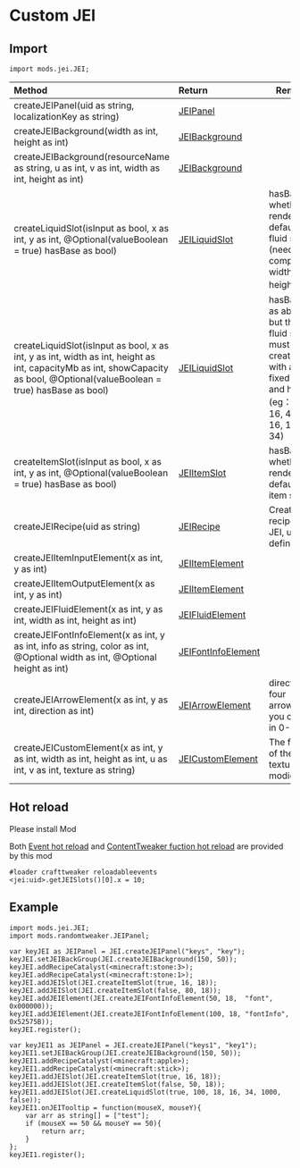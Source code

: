 # Custom JEI

## Import

~~~zenscript
import mods.jei.JEI;
~~~

| Method                                                       | Return                                                       | Remark                                                       |
| :----------------------------------------------------------- | :----------------------------------------------------------- | ------------------------------------------------------------ |
| createJEIPanel(uid as string, localizationKey as string)     | [JEIPanel](https://github.com/ikexing-cn/RandomTweaker/blob/1.12/wiki/en_us/modSupport/JEI/JEIPanel.md) |                                                              |
| createJEIBackground(width as int, height as int)             | [JEIBackground](https://github.com/ikexing-cn/RandomTweaker/blob/1.12/wiki/en_us/modSupport/JEI/JEIBackground.md) |                                                              |
| createJEIBackground(resourceName as string, u as int, v as int, width as int, height as int) | [JEIBackground](https://github.com/ikexing-cn/RandomTweaker/blob/1.12/wiki/en_us/modSupport/JEI/JEIBackground.md) |                                                              |
| createLiquidSlot(isInput as bool, x as int, y as int, @Optional(valueBoolean = true) hasBase as bool) | [JEILiquidSlot](https://github.com/ikexing-cn/RandomTweaker/blob/1.12/wiki/en_us/modSupport/JEI/JEISlot/JEILiquidSlot.md) | hasBase is whether to render the default fluid slot (need to compare width and height)） |
| createLiquidSlot(isInput as bool, x as int, y as int, width as int, height as int, capacityMb as int, showCapacity as bool, @Optional(valueBoolean = true) hasBase as bool) | [JEILiquidSlot](https://github.com/ikexing-cn/RandomTweaker/blob/1.12/wiki/en_us/modSupport/JEI/JEISlot/JEILiquidSlot.md) | hasBase as above, but the fluid slot must be created with a fixed width and height (eg：16 * 16, 43 * 16, 16 * 34) |
| createItemSlot(isInput as bool, x as int, y as int, @Optional(valueBoolean = true) hasBase as bool) | [JEIItemSlot](https://github.com/ikexing-cn/RandomTweaker/blob/1.12/wiki/en_us/modSupport/JEI/JEISlot/JEIItemSlot.md) | hasBase is whether to render the default item slot           |
| createJEIRecipe(uid as string)                               | [JEIRecipe](https://github.com/ikexing-cn/RandomTweaker/blob/1.12/wiki/en_us/modSupport/JEI/JEIRecipe.md) | Create recipe for JEI, uid is defined uid                    |
| createJEIItemInputElement(x as int, y as int)                | [JEIItemElement](https://github.com/ikexing-cn/RandomTweaker/blob/1.12/wiki/en_us/modSupport/JEI/JEIElement/JEIItemElement.md) |                                                              |
| createJEIItemOutputElement(x as int, y as int)               | [JEIItemElement](https://github.com/ikexing-cn/RandomTweaker/blob/1.12/wiki/en_us/modSupport/JEI/JEIElement/JEIItemElement.md) |                                                              |
| createJEIFluidElement(x as int, y as int, width as int, height as int) | [JEIFluidElement](https://github.com/ikexing-cn/RandomTweaker/blob/1.12/wiki/en_us/modSupport/JEI/JEIElement/JEIFluidElement.md) |                                                              |
| createJEIFontInfoElement(x as int, y as int, info as string, color as int, @Optional width as int, @Optional height as int) | [JEIFontInfoElement](https://github.com/ikexing-cn/RandomTweaker/blob/1.12/wiki/en_us/modSupport/JEI/JEIElement/JEIFontInfoElement.md) |                                                              |
| createJEIArrowElement(x as int, y as int, direction as int)  | [JEIArrowElement](https://github.com/ikexing-cn/RandomTweaker/blob/1.12/wiki/en_us/modSupport/JEI/JEIElement/JEIArrowElement.md) | direction is four arrows, you can fill in 0-3                |
| createJEICustomElement(x as int, y as int, width as int, height as int, u as int, v as int, texture as string) | [JEICustomElement](https://github.com/ikexing-cn/RandomTweaker/blob/1.12/wiki/en_us/modSupport/JEI/JEIElement/JEICustomElement.md) | The format of the texture is modid:path                      |

## Hot reload

Please install  Mod

Both [Event hot reload](https://github.com/friendlyhj/ZenUtils/wiki/ReloadEvents)
and [ContentTweaker fuction hot reload](https://github.com/friendlyhj/ZenUtils/wiki/LateSetCoTFunction) are provided by this mod

```zenscript
#loader crafttweaker reloadableevents
<jei:uid>.getJEISlots()[0].x = 10;
```

## Example

```zenscript
import mods.jei.JEI;
import mods.randomtweaker.JEIPanel;

var keyJEI as JEIPanel = JEI.createJEIPanel("keys", "key");
keyJEI.setJEIBackGroup(JEI.createJEIBackground(150, 50));
keyJEI.addRecipeCatalyst(<minecraft:stone:3>);
keyJEI.addRecipeCatalyst(<minecraft:stone:1>);
keyJEI.addJEISlot(JEI.createItemSlot(true, 16, 18));
keyJEI.addJEISlot(JEI.createItemSlot(false, 80, 18));
keyJEI.addJEIElement(JEI.createJEIFontInfoElement(50, 18,  "font", 0x000000));
keyJEI.addJEIElement(JEI.createJEIFontInfoElement(100, 18, "fontInfo", 0x52575B));
keyJEI.register();

var keyJEI1 as JEIPanel = JEI.createJEIPanel("keys1", "key1");
keyJEI1.setJEIBackGroup(JEI.createJEIBackground(150, 50));
keyJEI1.addRecipeCatalyst(<minecraft:apple>);
keyJEI1.addRecipeCatalyst(<minecraft:stick>);
keyJEI1.addJEISlot(JEI.createItemSlot(true, 16, 18));
keyJEI1.addJEISlot(JEI.createItemSlot(false, 50, 18));
keyJEI1.addJEISlot(JEI.createLiquidSlot(true, 100, 18, 16, 34, 1000, false));
keyJEI1.onJEITooltip = function(mouseX, mouseY){
    var arr as string[] = ["test"];
    if (mouseX == 50 && mouseY == 50){
        return arr;
    }
};
keyJEI1.register();
```
